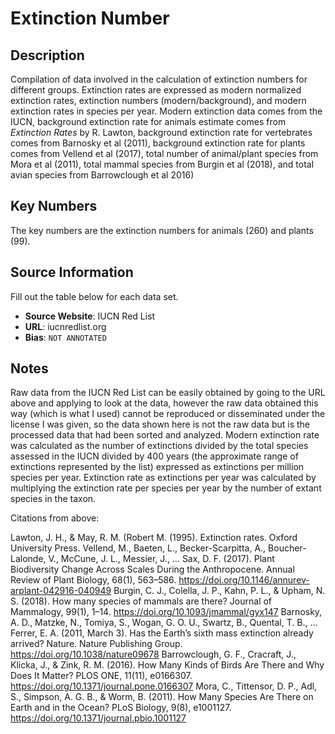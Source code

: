
# Extinction Number 

## Description 

Compilation of data involved in the calculation of extinction numbers for different groups. Extinction rates are expressed as modern normalized extinction rates, extinction numbers (modern/background), and modern extinction rates in species per year. Modern extinction data comes from the IUCN, background extinction rate for animals estimate comes from *Extinction Rates* by R. Lawton, background extinction rate for vertebrates comes from Barnosky et al (2011), background extinction rate for plants comes from Vellend et al (2017), total number of animal/plant species from Mora et al (2011), total mammal species from Burgin et al (2018), and total avian species from Barrowclough et al 2016)
## Key Numbers
The key numbers are the extinction numbers for animals (260) and plants (99).

## Source Information
Fill out the table below for each data set. 

* **Source Website**: IUCN Red List
* **URL**: iucnredlist.org
* **Bias**:  `NOT ANNOTATED`

## Notes 
Raw data from the IUCN Red List can be easily obtained by going to the URL above and applying to look at the data, however the raw data obtained this way (which is what I used) cannot be reproduced or disseminated under the license I was given, so the data shown here is not the raw data but is the processed data that had been sorted and analyzed. Modern extinction rate was calculated as the number of extinctions divided by the total species assessed in the IUCN divided by 400 years (the approximate range of extinctions represented by the list) expressed as extinctions per million species per year. Extinction rate as extinctions per year was calculated by multiplying the extinction rate per species per year by the number of extant species in the taxon.

Citations from above:

Lawton, J. H., & May, R. M. (Robert M. (1995). Extinction rates. Oxford University Press.
Vellend, M., Baeten, L., Becker-Scarpitta, A., Boucher-Lalonde, V., McCune, J. L., Messier, J., … Sax, D. F. (2017). Plant Biodiversity Change Across Scales During the Anthropocene. Annual Review of Plant Biology, 68(1), 563–586. https://doi.org/10.1146/annurev-arplant-042916-040949
Burgin, C. J., Colella, J. P., Kahn, P. L., & Upham, N. S. (2018). How many species of mammals are there? Journal of Mammalogy, 99(1), 1–14. https://doi.org/10.1093/jmammal/gyx147
Barnosky, A. D., Matzke, N., Tomiya, S., Wogan, G. O. U., Swartz, B., Quental, T. B., … Ferrer, E. A. (2011, March 3). Has the Earth’s sixth mass extinction already arrived? Nature. Nature Publishing Group. https://doi.org/10.1038/nature09678
Barrowclough, G. F., Cracraft, J., Klicka, J., & Zink, R. M. (2016). How Many Kinds of Birds Are There and Why Does It Matter? PLOS ONE, 11(11), e0166307. https://doi.org/10.1371/journal.pone.0166307
Mora, C., Tittensor, D. P., Adl, S., Simpson, A. G. B., & Worm, B. (2011). How Many Species Are There on Earth and in the Ocean? PLoS Biology, 9(8), e1001127. https://doi.org/10.1371/journal.pbio.1001127
